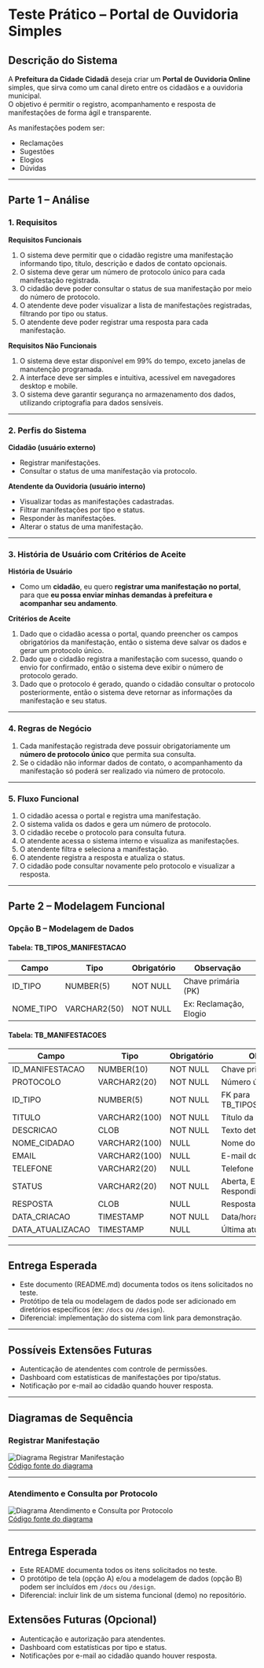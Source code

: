 # Teste Prático – Portal de Ouvidoria Simples

## Descrição do Sistema
A **Prefeitura da Cidade Cidadã** deseja criar um **Portal de Ouvidoria Online** simples, que sirva como um canal direto entre os cidadãos e a ouvidoria municipal.  
O objetivo é permitir o registro, acompanhamento e resposta de manifestações de forma ágil e transparente.  

As manifestações podem ser:  
- Reclamações  
- Sugestões  
- Elogios  
- Dúvidas  

---

## Parte 1 – Análise

### 1. Requisitos

**Requisitos Funcionais**  
1. O sistema deve permitir que o cidadão registre uma manifestação informando tipo, título, descrição e dados de contato opcionais.  
2. O sistema deve gerar um número de protocolo único para cada manifestação registrada.  
3. O cidadão deve poder consultar o status de sua manifestação por meio do número de protocolo.  
4. O atendente deve poder visualizar a lista de manifestações registradas, filtrando por tipo ou status.  
5. O atendente deve poder registrar uma resposta para cada manifestação.  

**Requisitos Não Funcionais**  
1. O sistema deve estar disponível em 99% do tempo, exceto janelas de manutenção programada.  
2. A interface deve ser simples e intuitiva, acessível em navegadores desktop e mobile.  
3. O sistema deve garantir segurança no armazenamento dos dados, utilizando criptografia para dados sensíveis.  

---

### 2. Perfis do Sistema

**Cidadão (usuário externo)**  
- Registrar manifestações.  
- Consultar o status de uma manifestação via protocolo.  

**Atendente da Ouvidoria (usuário interno)**  
- Visualizar todas as manifestações cadastradas.  
- Filtrar manifestações por tipo e status.  
- Responder às manifestações.  
- Alterar o status de uma manifestação.  

---

### 3. História de Usuário com Critérios de Aceite

**História de Usuário**  
- Como um **cidadão**, eu quero **registrar uma manifestação no portal**, para que **eu possa enviar minhas demandas à prefeitura e acompanhar seu andamento**.  

**Critérios de Aceite**  
1. Dado que o cidadão acessa o portal, quando preencher os campos obrigatórios da manifestação, então o sistema deve salvar os dados e gerar um protocolo único.  
2. Dado que o cidadão registra a manifestação com sucesso, quando o envio for confirmado, então o sistema deve exibir o número de protocolo gerado.  
3. Dado que o protocolo é gerado, quando o cidadão consultar o protocolo posteriormente, então o sistema deve retornar as informações da manifestação e seu status.  

---

### 4. Regras de Negócio

1. Cada manifestação registrada deve possuir obrigatoriamente um **número de protocolo único** que permita sua consulta.  
2. Se o cidadão não informar dados de contato, o acompanhamento da manifestação só poderá ser realizado via número de protocolo.  

---

### 5. Fluxo Funcional

1. O cidadão acessa o portal e registra uma manifestação.  
2. O sistema valida os dados e gera um número de protocolo.  
3. O cidadão recebe o protocolo para consulta futura.  
4. O atendente acessa o sistema interno e visualiza as manifestações.  
5. O atendente filtra e seleciona a manifestação.  
6. O atendente registra a resposta e atualiza o status.  
7. O cidadão pode consultar novamente pelo protocolo e visualizar a resposta.  

---

## Parte 2 – Modelagem Funcional

### Opção B – Modelagem de Dados

#### Tabela: TB_TIPOS_MANIFESTACAO
| Campo          | Tipo        | Obrigatório | Observação              |
|----------------|------------|-------------|-------------------------|
| ID_TIPO        | NUMBER(5)  | NOT NULL    | Chave primária (PK)     |
| NOME_TIPO      | VARCHAR2(50) | NOT NULL  | Ex: Reclamação, Elogio  |

#### Tabela: TB_MANIFESTACOES
| Campo             | Tipo         | Obrigatório | Observação                      |
|-------------------|-------------|-------------|---------------------------------|
| ID_MANIFESTACAO   | NUMBER(10)  | NOT NULL    | Chave primária (PK)             |
| PROTOCOLO         | VARCHAR2(20)| NOT NULL    | Número único de protocolo       |
| ID_TIPO           | NUMBER(5)   | NOT NULL    | FK para TB_TIPOS_MANIFESTACAO   |
| TITULO            | VARCHAR2(100)| NOT NULL   | Título da manifestação          |
| DESCRICAO         | CLOB        | NOT NULL    | Texto detalhado                 |
| NOME_CIDADAO      | VARCHAR2(100)| NULL       | Nome do cidadão                 |
| EMAIL             | VARCHAR2(100)| NULL       | E-mail do cidadão               |
| TELEFONE          | VARCHAR2(20)| NULL       | Telefone do cidadão             |
| STATUS            | VARCHAR2(20)| NOT NULL    | Aberta, Em Análise, Respondida  |
| RESPOSTA          | CLOB        | NULL       | Resposta do atendente           |
| DATA_CRIACAO      | TIMESTAMP   | NOT NULL    | Data/hora de criação            |
| DATA_ATUALIZACAO  | TIMESTAMP   | NULL       | Última atualização              |

---

## Entrega Esperada

- Este documento (README.md) documenta todos os itens solicitados no teste.  
- Protótipo de tela ou modelagem de dados pode ser adicionado em diretórios específicos (ex: `/docs` ou `/design`).  
- Diferencial: implementação do sistema com link para demonstração.  

---

## Possíveis Extensões Futuras

- Autenticação de atendentes com controle de permissões.  
- Dashboard com estatísticas de manifestações por tipo/status.  
- Notificação por e-mail ao cidadão quando houver resposta.  

---

## Diagramas de Sequência

### Registrar Manifestação
![Diagrama Registrar Manifestação](docs/RegistrarManifestacao.png)  
[Código fonte do diagrama](docs/RegistrarManifestacao.txt)

---

### Atendimento e Consulta por Protocolo
![Diagrama Atendimento e Consulta por Protocolo](docs/AtendimentoConsultaProtocolo.png)  
[Código fonte do diagrama](docs/AtendimentoConsultaProtocolo.txt)

---

## Entrega Esperada
- Este README documenta todos os itens solicitados no teste.
- O protótipo de tela (opção A) e/ou a modelagem de dados (opção B) podem ser incluídos em `/docs` ou `/design`.
- Diferencial: incluir link de um sistema funcional (demo) no repositório.

## Extensões Futuras (Opcional)
- Autenticação e autorização para atendentes.
- Dashboard com estatísticas por tipo e status.
- Notificações por e-mail ao cidadão quando houver resposta.

